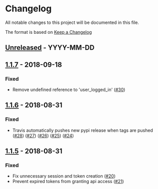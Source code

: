 # Changelog
All notable changes to this project will be documented in this file.

The format is based on [Keep a Changelog](http://keepachangelog.com/en/1.0.0/)

<!--
## [<exact release including patch>](<github compare url>) - <release date in YYYY-MM-DD>
### Added
  - <summary of new features>

### Changed
  - <for changes in existing functionality>

### Deprecated
  - <for soon-to-be removed features>

### Removed
  - <for now removed features>

### Fixed
  - <for any bug fixes>

### Security
  - <in case of vulnerabilities>
-->

## [Unreleased](https://github.com/cyverse/django-cyverse-auth/compare/1.1.7...HEAD) - YYYY-MM-DD
## [1.1.7](https://github.com/cyverse/django-cyverse-auth/compare/1.1.6...1.1.7) - 2018-09-18
### Fixed
  - Remove undefined reference to 'user_logged_in'
    ([#30](https://github.com/cyverse/django-cyverse-auth/pull/30))

## [1.1.6](https://github.com/cyverse/django-cyverse-auth/compare/1.1.5...1.1.6) - 2018-08-31
### Fixed
  - Travis automatically pushes new pypi release when tags are pushed
    ([#28](https://github.com/cyverse/django-cyverse-auth/pull/28))
    ([#27](https://github.com/cyverse/django-cyverse-auth/pull/27))
    ([#26](https://github.com/cyverse/django-cyverse-auth/pull/26))
    ([#25](https://github.com/cyverse/django-cyverse-auth/pull/25))
    ([#24](https://github.com/cyverse/django-cyverse-auth/pull/24))

## [1.1.5](https://github.com/cyverse/django-cyverse-auth/compare/1.1.4...1.1.5) - 2018-08-31
### Fixed
  - Fix unnecessary session and token creation
    ([#20](https://github.com/cyverse/django-cyverse-auth/pull/20))
  - Prevent expired tokens from granting api access
    ([#21](https://github.com/cyverse/django-cyverse-auth/pull/21))
